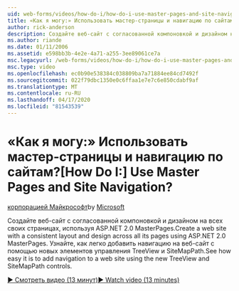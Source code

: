 ```yaml
---
uid: web-forms/videos/how-do-i/how-do-i-use-master-pages-and-site-navigation
title: «Как я могу:» Использовать мастер-страницы и навигацию по сайтам? | Документы Майкрософт
author: rick-anderson
description: Создайте веб-сайт с согласованной компоновкой и дизайном на всех своих страницах, используя ASP.NET 2.0 MasterPages. Посмотрите, как легко добавить навигацию на веб-сайт...
ms.author: riande
ms.date: 01/11/2006
ms.assetid: e598bb3b-4e2e-4a71-a255-3ee89061ce7a
msc.legacyurl: /web-forms/videos/how-do-i/how-do-i-use-master-pages-and-site-navigation
msc.type: video
ms.openlocfilehash: ec0b90e538384c038809ba7a71884ee84cd7492f
ms.sourcegitcommit: 022f79dbc1350e0c6ffaa1e7e7c6e850cdabf9af
ms.translationtype: MT
ms.contentlocale: ru-RU
ms.lasthandoff: 04/17/2020
ms.locfileid: "81543539"
---
```

# <a name="how-do-i-use-master-pages-and-site-navigation"></a><span data-ttu-id="4ac7f-105">«Как я могу:» Использовать мастер-страницы и навигацию по сайтам?</span><span class="sxs-lookup"><span data-stu-id="4ac7f-105">[How Do I:] Use Master Pages and Site Navigation?</span></span>

<span data-ttu-id="4ac7f-106">[корпорацией Майкрософт](https://github.com/microsoft)</span><span class="sxs-lookup"><span data-stu-id="4ac7f-106">by [Microsoft](https://github.com/microsoft)</span></span>

<span data-ttu-id="4ac7f-107">Создайте веб-сайт с согласованной компоновкой и дизайном на всех своих страницах, используя ASP.NET 2.0 MasterPages.</span><span class="sxs-lookup"><span data-stu-id="4ac7f-107">Create a web site with a consistent layout and design across all its pages using ASP.NET 2.0 MasterPages.</span></span> <span data-ttu-id="4ac7f-108">Узнайте, как легко добавить навигацию на веб-сайт с помощью новых элементов управления TreeView и SiteMapPath.</span><span class="sxs-lookup"><span data-stu-id="4ac7f-108">See how easy it is to add navigation to a web site using the new TreeView and SiteMapPath controls.</span></span>

[<span data-ttu-id="4ac7f-109">&#9654; Смотреть видео (13 минут)</span><span class="sxs-lookup"><span data-stu-id="4ac7f-109">&#9654; Watch video (13 minutes)</span></span>](https://channel9.msdn.com/Blogs/ASP-NET-Site-Videos/how-do-i-use-master-pages-and-site-navigation)
